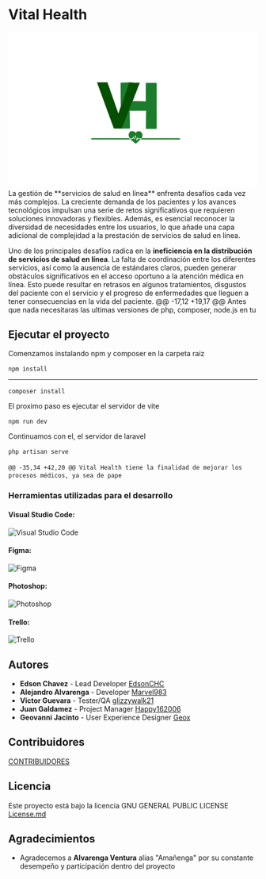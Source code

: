 # Vital Health

<div align="center">
    <img src="public/storage/svg/logo.svg" alt="logo">
</div>
La gestión de **servicios de salud en línea** enfrenta desafíos cada vez más complejos. La creciente demanda de los pacientes y los avances tecnológicos impulsan una serie de retos significativos que requieren soluciones innovadoras y flexibles. Además, es esencial reconocer la diversidad de necesidades entre los usuarios, lo que añade una capa adicional de complejidad a la prestación de servicios de salud en línea.

Uno de los principales desafíos radica en la **ineficiencia en la distribución de servicios de salud en línea**. La falta de coordinación entre los diferentes servicios, así como la ausencia de estándares claros, pueden generar obstáculos significativos en el acceso oportuno a la atención médica en línea. Esto puede resultar en retrasos en algunos tratamientos, disgustos del paciente con el servicio y el progreso de enfermedades que lleguen a tener consecuencias en la vida del paciente.
@@ -17,12 +19,17 @@ Antes que nada necesitaras las ultimas versiones de php, composer, node.js en tu

## Ejecutar el proyecto

Comenzamos instalando npm y composer en la carpeta raiz

    npm install

---

    composer install

El proximo paso es ejecutar el servidor de vite

    npm run dev

Continuamos con el, el servidor de laravel

    php artisan serve

    @@ -35,34 +42,20 @@ Vital Health tiene la finalidad de mejorar los procesos médicos, ya sea de pape

### Herramientas utilizadas para el desarrollo

#### Visual Studio Code:

<img src="https://cdn.jsdelivr.net/gh/devicons/devicon/icons/vscode/vscode-original.svg" alt="Visual Studio Code" width="40" height="40">

#### Figma:

<img src="https://img.icons8.com/ios-filled/50/FFFFFF/figma.png" alt="Figma" width="40" height="40">

#### Photoshop:

<img src="https://img.icons8.com/ios-filled/50/FFFFFF/adobe-photoshop.png" alt="Photoshop" width="40" height="40">

#### Trello:

<img src="https://img.icons8.com/ios-filled/50/FFFFFF/trello.png" alt="Trello" width="40" height="40">

## Autores

  - **Edson Chavez** - Lead Developer
    [EdsonCHC](https://github.com/EdsonCH)
  - **Alejandro Alvarenga** - Developer
    [Marvel983](https://github.com)
  - **Victor Guevara** - Tester/QA
    [glizzywalk21](https://github.com/glizzywalk21)
  - **Juan Galdamez** - Project Manager
    [Happy162006](https://github.com/Happy162006)
  - **Geovanni Jacinto** - User Experience Designer
    [Geox](https://github.com/Geox)

## Contribuidores 

[CONTRIBUIDORES](https://github.com/EdsonCHC/Vital-Health/contributors)

## Licencia

Este proyecto está bajo la licencia GNU GENERAL PUBLIC LICENSE [License.md](https://github.com/EdsonCHC/Vital-Health/blob/main/LICENSE)

## Agradecimientos

  - Agradecemos a **Alvarenga Ventura** alias "Amañenga" por su constante desempeño y participación dentro del proyecto
